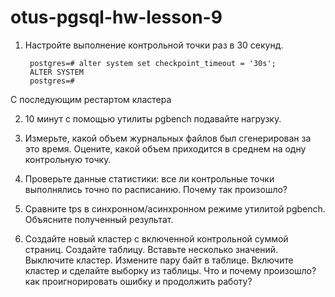 # otus-pgsql-hw-lesson-9

1. Настройте выполнение контрольной точки раз в 30 секунд.

        postgres=# alter system set checkpoint_timeout = '30s';
        ALTER SYSTEM
        postgres=#

С последующим рестартом кластера


2. 10 минут c помощью утилиты pgbench подавайте нагрузку.

3. Измерьте, какой объем журнальных файлов был сгенерирован за это время. Оцените, какой объем приходится в среднем на одну контрольную точку.

4. Проверьте данные статистики: все ли контрольные точки выполнялись точно по расписанию. Почему так произошло?

5. Сравните tps в синхронном/асинхронном режиме утилитой pgbench. Объясните полученный результат.

6. Создайте новый кластер с включенной контрольной суммой страниц. Создайте таблицу. Вставьте несколько значений. Выключите кластер. Измените пару байт в таблице. Включите кластер и сделайте выборку из таблицы. Что и почему произошло? как проигнорировать ошибку и продолжить работу?
